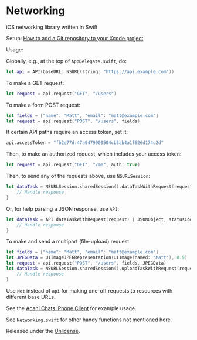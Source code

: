 # Networking

iOS networking library written in Swift

Setup: [How to add a Git repository to your Xcode project][1]

Usage:

Globally, e.g., at the top of `AppDelegate.swift`, do:

```swift
let api = API(baseURL: NSURL(string: "https://api.example.com"))
```

To make a GET request:

```swift
let request = api.request("GET", "/users")
```

To make a form POST request:

```swift
let fields = ["name": "Matt", "email": "matt@example.com"]
let request = api.request("POST", "/users", fields)
```

If certain API paths require an access token, set it:

```swift
api.accessToken = "fb2e77d.47a0479900504cb3ab4a1f626d174d2d"
```

Then, to make an authorized request, which includes your access token:

```swift
let request = api.request("GET", "/me", auth: true)
```

Then, to send any of the requests above, use `NSURLSession`:

```swift
let dataTask = NSURLSession.sharedSession().dataTaskWithRequest(request) { data, response, error in
    // Handle response
}
```

Or, for help parsing a JSON response, use `API`:

```swift
let dataTask = API.dataTaskWithRequest(request) { JSONObject, statusCode, error in
    // Handle response
}
```

To make and send a multipart (file-upload) request:

```swift
let fields = ["name": "Matt", "email": "matt@example.com"]
let JPEGData = UIImageJPEGRepresentation(UIImage(named: "Matt"), 0.9)
let request = api.request("POST", "/users", fields, JPEGData)
let dataTask = NSURLSession.sharedSession().uploadTaskWithRequest(request, fromData: request.HTTPBody!) { data, response, error in
    // Handle response
}
```

Use `Net` instead of `api` for making one-off requests to resources with different base URLs.

See the [Acani Chats iPhone Client][2] for example usage.

See [`Networking.swift`][3] for other handy functions not mentioned here.

Released under the [Unlicense][4].


  [1]: https://github.com/acani/Libraries
  [2]: https://github.com/acani/Chats-iPhone-Client
  [3]: https://github.com/acani/Networking/blob/master/Networking.swift
  [4]: http://unlicense.org
